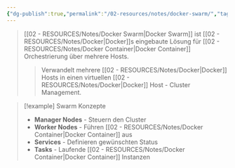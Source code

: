 ```yaml
---
{"dg-publish":true,"permalink":"/02-resources/notes/docker-swarm/","tags":["informatik/virtualisierung/docker/orchestration","informatik/virtualisierung/docker/cluster"],"noteIcon":"","updated":"2025-09-10T16:40:27.375+02:00"}
---
```



>[[02 - RESOURCES/Notes/Docker Swarm\|Docker Swarm]] ist [[02 - RESOURCES/Notes/Docker\|Docker]]s eingebaute Lösung für [[02 - RESOURCES/Notes/Docker Container\|Docker Container]] Orchestrierung über mehrere Hosts.
>>Verwandelt mehrere [[02 - RESOURCES/Notes/Docker\|Docker]] Hosts in einen virtuellen [[02 - RESOURCES/Notes/Docker\|Docker]] Host - Cluster Management.

>[!example] Swarm Konzepte
>- **Manager Nodes** - Steuern den Cluster
>- **Worker Nodes** - Führen [[02 - RESOURCES/Notes/Docker Container\|Docker Container]] aus  
>- **Services** - Definieren gewünschten Status
>- **Tasks** - Laufende [[02 - RESOURCES/Notes/Docker Container\|Docker Container]] Instanzen